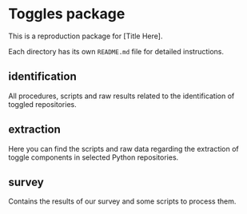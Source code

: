 # Toggles package

This is a reproduction package for [Title Here].

Each directory has its own `README.md` file for detailed instructions.

## identification

All procedures, scripts and raw results related to the identification of toggled repositories.

## extraction

Here you can find the scripts and raw data regarding the extraction of toggle components in selected Python repositories.

## survey

Contains the results of our survey and some scripts to process them.
